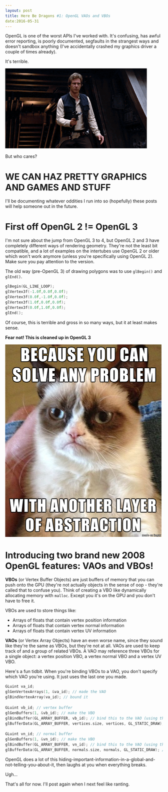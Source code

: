 ```yaml
---
layout: post
title: Here Be Dragons #1: OpenGL VAOs and VBOs
date:2016-05-31
---
```


OpenGL is one of the worst APIs I've worked with. It's confusing, has awful error reporting, is poorly documented, segfaults in the strangest ways and doesn't sandbox anything (I've accidentally crashed my graphics driver a couple of times already).

It's terrible.

![](/images/whocares.gif)

But who cares?

# WE CAN HAZ PRETTY GRAPHICS AND GAMES AND STUFF

I'll be documenting whatever oddities I run into so (hopefully) these posts will help someone out in the future.

# First off OpenGL 2 != OpenGL 3

I'm not sure about the jump from OpenGL 3 to 4, but OpenGL 2 and 3 have completely different ways of rendering geometry. They're not the least bit compatible, and a lot of examples on the intertubes use OpenGL 2 or older which won't work anymore (unless you're specifically using OpenGL 2). Make sure you pay attention to the version.

The old way (pre-OpenGL 3) of drawing polygons was to use `glBegin()` and `glEnd()`.

```c
glBegin(GL_LINE_LOOP);
glVertex3f(-1.0f,0.0f,0.0f);
glVertex3f(0.0f,-1.0f,0.0f);
glVertex3f(1.0f,0.0f,0.0f);
glVertex3f(0.0f,1.0f,0.0f);
glEnd();
```

Of course, this is terrible and gross in so many ways, but it at least makes sense.

**Fear not! This is cleaned up in OpenGL 3**

![](/images/abstraction.png)

# Introducing two brand new 2008 OpenGL features: VAOs and VBOs!

**VBOs** (or Vertex Buffer Objects) are just buffers of memory that you can push onto the GPU (they're not actually objects in the sense of oop - they're called that to confuse you). Think of creating a VBO like dynamically allocating memory with `malloc`. Except you it's on the GPU and you don't have to free it.

VBOs are used to store things like:

* Arrays of floats that contain vertex position information
* Arrays of floats that contain vertex normal information
* Arrays of floats that contain vertex UV information

**VAOs** (or Vertex Array Objects) have an even worse name, since they sound like they're the same as VBOs, but they're not at all. VAOs are used to keep track of and a group of related VBOs. A VAO may reference three VBOs for a single object: a vertex position VBO, a vertex normal VBO and a vertex UV VBO.

Here's a fun tidbit. When you're binding VBOs to a VAO, you don't specify which VAO you're using. It just uses the last one you made.

```c
GLuint va_id;
glGenVertexArrays(1, &va_id); // made the VAO
glBindVertexArray(va_id); // bound it

GLuint vb_id; // vertex buffer
glGenBuffers(1, &vb_id); // make the VBO
glBindBuffer(GL_ARRAY_BUFFER, vb_id); // bind this to the VAO (using the last VAO)
glBufferData(GL_ARRAY_BUFFER, vertices.size, vertices, GL_STATIC_DRAW); // pop the data on

GLuint vn_id; // normal buffer
glGenBuffers(1, &vn_id); // make the VBO
glBindBuffer(GL_ARRAY_BUFFER, vn_id); // bind this to the VAO (using the last VAO)
glBufferData(GL_ARRAY_BUFFER, normals.size, normals, GL_STATIC_DRAW); // pop the data on
```

OpenGL does a lot of this hiding-important-information-in-a-global-and-not-telling-you-about-it, then laughs at you when everything breaks.

Ugh...

That's all for now. I'll post again when I next feel like ranting.
